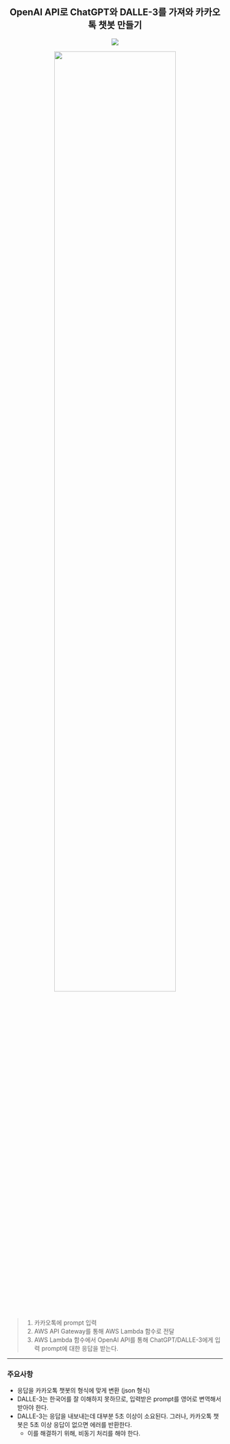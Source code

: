 <div align=center>
 
## OpenAI API로 ChatGPT와 DALLE-3를 가져와 카카오톡 챗봇 만들기
<a href="https://hwan-data.tistory.com/entry/ChatGPT-DALLE2-API%EB%A5%BC-%ED%99%9C%EC%9A%A9%ED%95%98%EC%97%AC-%EC%9D%B8%EA%B3%B5%EC%A7%80%EB%8A%A5-%EC%B9%B4%EC%B9%B4%EC%98%A4%EC%B1%97%EB%B4%87-%EB%A7%8C%EB%93%A4%EA%B8%B0"><img src="https://img.shields.io/badge/Blog-d14836?style=flat-square&logo=Tistory&logoColor=white&link=https://hwan-data.tistory.com/entry/ChatGPT-DALLE2-API%EB%A5%BC-%ED%99%9C%EC%9A%A9%ED%95%98%EC%97%AC-%EC%9D%B8%EA%B3%B5%EC%A7%80%EB%8A%A5-%EC%B9%B4%EC%B9%B4%EC%98%A4%EC%B1%97%EB%B4%87-%EB%A7%8C%EB%93%A4%EA%B8%B0"/></a> 

<img src="https://github.com/user-attachments/assets/80f3fcbd-17f8-4cd5-bbf3-bd11a23efbca" width="75%" height="75%"/>
</div>

<br>

>1. 카카오톡에 prompt 입력
>2. AWS API Gateway를 통해 AWS Lambda 함수로 전달
>3. AWS Lambda 함수에서 OpenAI API를 통해 ChatGPT/DALLE-3에게 입력 prompt에 대한 응답을 받는다.
</div>

---
### 주요사항
* 응답을 카카오톡 챗봇의 형식에 맞게 변환 (json 형식)
* DALLE-3는 한국어를 잘 이해하지 못하므로, 입력받은 prompt를 영어로 변역해서 받아야 한다.
* DALLE-3는 응답을 내보내는데 대부분 5초 이상이 소요된다. 그러나, 카카오톡 챗봇은 5초 이상 응답이 없으면 에러를 반환한다.
  * 이를 해결하기 위해, 비동기 처리를 해야 한다.
